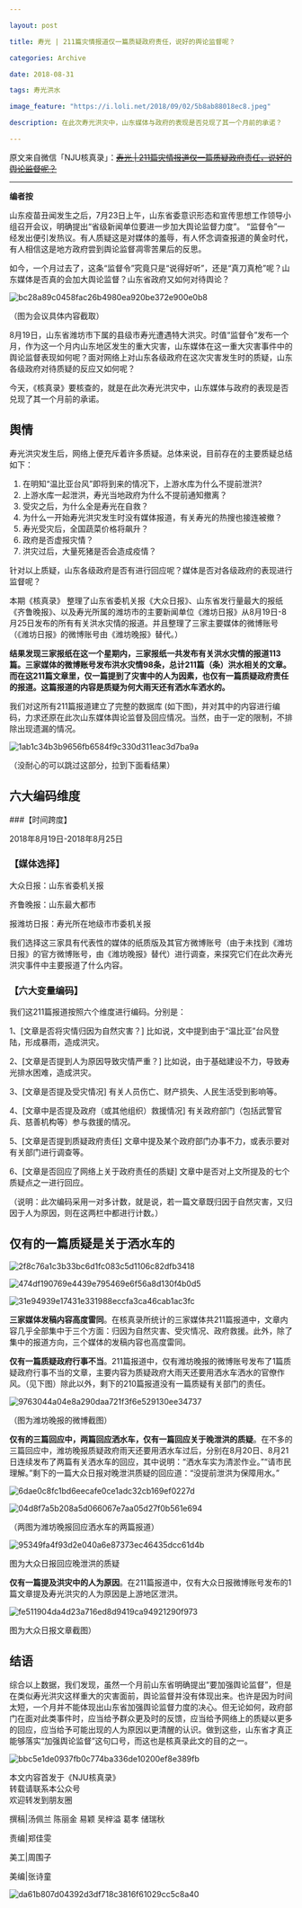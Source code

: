 ```yaml
---

layout: post

title: 寿光 | 211篇灾情报道仅一篇质疑政府责任，说好的舆论监督呢？

categories: Archive

date: 2018-08-31

tags: 寿光洪水

image_feature: "https://i.loli.net/2018/09/02/5b8ab88018ec8.jpeg"

description: 在此次寿光洪灾中，山东媒体与政府的表现是否兑现了其一个月前的承诺？

---
```


原文来自微信「NJU核真录」：~~[寿光 \| 211篇灾情报道仅一篇质疑政府责任，说好的舆论监督呢？](https://mp.weixin.qq.com/s/bzSQ368ZKpRGYm18WggRig)~~

---

**编者按**

山东疫苗丑闻发生之后，7月23日上午，山东省委意识形态和宣传思想工作领导小组召开会议，明确提出“省级新闻单位要进一步加大舆论监督力度”。 “监督令”一经发出便引发热议。有人质疑这是对媒体的羞辱，有人怀念调查报道的黄金时代，有人相信这是地方政府尝到舆论监督凋零苦果后的反思。

如今，一个月过去了，这条“监督令”究竟只是“说得好听”，还是“真刀真枪”呢？山东媒体是否真的会加大舆论监督？山东省政府又如何对待舆论？

![bc28a89c0458fac26b4980ea920be372e900e0b8](https://i.loli.net/2018/09/01/5b8ab6ecb6b60.png)

<figcaption>（图为会议具体内容截取）</figcaption>

8月19日，山东省潍坊市下属的县级市寿光遭遇特大洪灾。时值“监督令”发布一个月，作为这一个月内山东地区发生的重大灾害，山东媒体在这一重大灾害事件中的舆论监督表现如何呢？面对网络上对山东各级政府在这次灾害发生时的质疑，山东各级政府对待质疑的反应又如何呢？

今天，《核真录》要核查的，就是在此次寿光洪灾中，山东媒体与政府的表现是否兑现了其一个月前的承诺。

## 舆情

寿光洪灾发生后，网络上便充斥着许多质疑。总体来说，目前存在的主要质疑总结如下：

1. 在明知“温比亚台风”即将到来的情况下，上游水库为什么不提前泄洪?
2. 上游水库一起泄洪，寿光当地政府为什么不提前通知撤离？
3. 受灾之后，为什么全是寿光在自救？
4. 为什么一开始寿光洪灾发生时没有媒体报道，有关寿光的热搜也接连被撤？
5. 寿光受灾后，全国蔬菜价格将飙升？
6. 政府是否虚报灾情？
7. 洪灾过后，大量死猪是否会造成疫情？

针对以上质疑，山东各级政府是否有进行回应呢？媒体是否对各级政府的表现进行监督呢？

本期《核真录》 整理了山东省委机关报《大众日报》、山东省发行量最大的报纸《齐鲁晚报》、以及寿光所属的潍坊市的主要新闻单位《潍坊日报》从8月19日-8月25日发布的所有有关洪水灾情的报道。并且整理了三家主要媒体的微博账号（《潍坊日报》的微博账号由《潍坊晚报》替代。）

**结果发现三家报纸在这一个星期内，三家报纸一共发布有关洪水灾情的报道113篇。三家媒体的微博账号发布洪水灾情98条，总计211篇（条）洪水相关的文章。而在这211篇文章里，仅一篇提到了灾害中的人为因素，也仅有一篇质疑政府责任的报道。这篇报道的内容是质疑为何大雨天还有洒水车洒水的。**

我们对这所有211篇报道建立了完整的数据库 (如下图)，并对其中的内容进行编码，力求还原在此次山东媒体舆论监督及回应情况。当然，由于一定的限制，不排除出现遗漏的情况。

![1ab1c34b3b9656fb6584f9c330d311eac3d7ba9a](https://i.loli.net/2018/09/02/5b8ab7a0bd5d1.jpeg)

<figcaption>（没耐心的可以跳过这部分，拉到下面看结果）</figcaption>

## 六大编码维度

###【时间跨度】

2018年8月19日-2018年8月25日

### 【媒体选择】

大众日报：山东省委机关报

齐鲁晚报：山东最大都市

报潍坊日报：寿光所在地级市市委机关报

我们选择这三家具有代表性的媒体的纸质版及其官方微博账号（由于未找到《潍坊日报》的官方微博账号，由《潍坊晚报》替代）进行调查，来探究它们在此次寿光洪灾事件中主要报道了什么内容。

### 【六大变量编码】

我们这211篇报道按照六个维度进行编码。分别是：

1、[文章是否将灾情归因为自然灾害？] 比如说，文中提到由于“温比亚”台风登陆，形成暴雨，造成洪灾。

2、[文章是否提到人为原因导致灾情严重？] 比如说，由于基础建设不力，导致寿光排水困难，造成洪灾。

3、[文章是否提及受灾情况] 有关人员伤亡、财产损失、人民生活受到影响等。

4、[文章中是否提及政府（或其他组织）救援情况] 有关政府部门（包括武警官兵、慈善机构等）参与救援的情况。

5、[文章是否提到质疑政府责任] 文章中提及某个政府部门办事不力，或表示要对有关部门进行调查等。

6、[文章是否回应了网络上关于政府责任的质疑] 文章中是否对上文所提及的七个质疑点之一进行回应。

（说明：此次编码采用一对多计数，就是说，若一篇文章既归因于自然灾害，又归因于人为原因，则在这两栏中都进行计数。）

## 仅有的一篇质疑是关于洒水车的

![2f8c76a1c3b33bc6d1fc083c5d1106c82dfb3418](https://i.loli.net/2018/09/02/5b8ab88018ec8.jpeg)

![474df190769e4439e795469e6f56a8d130f4b0d5](https://i.loli.net/2018/09/02/5b8ab88b52943.png)

![31e94939e17431e331988eccfa3ca46cab1ac3fc](https://i.loli.net/2018/09/02/5b8ab898a6553.png)

**三家媒体发稿内容高度雷同**。在核真录所统计的三家媒体共211篇报道中，文章内容几乎全部集中于三个方面：归因为自然灾害、受灾情况、政府救援。此外，除了集中的报道方向，三个媒体的发稿内容也高度雷同。

**仅有一篇质疑政府行事不当**。211篇报道中，仅有潍坊晚报的微博账号发布了1篇质疑政府行事不当的文章，主要内容为质疑政府大雨天还要用洒水车洒水的官僚作风。（见下图）除此以外，剩下的210篇报道没有一篇质疑有关部门的责任。

![9763044a04e8a290daa721f3f6e529130ee34737](https://i.loli.net/2018/09/02/5b8ab8cecc50b.jpeg)

<figcaption>（图为潍坊晚报的微博截图）</figcaption>

**仅有的三篇回应中，两篇回应洒水车，仅有一篇回应关于晚泄洪的质疑**。在不多的三篇回应中，潍坊晚报质疑政府雨天还要用洒水车过后，分别在8月20日、8月21日连续发布了两篇有关洒水车的回应，其中说明：“洒水车实为清淤作业。”“请市民理解。”剩下的一篇大众日报对晚泄洪质疑的回应道：“没提前泄洪为保障用水。”

![6dae0c8fc1bd6eecafe0ce1adc32cb169ef0227d](https://i.loli.net/2018/09/02/5b8ab90c0be09.jpeg)

![04d8f7a5b208a5d066067e7aa05d27f0b561e694](https://i.loli.net/2018/09/02/5b8ab91a2b032.jpeg)

<figcaption>（两图为潍坊晚报回应洒水车的两篇报道）</figcaption>

![95349fa4f93d2e040a6e87373ec46435dcc61d4b](https://i.loli.net/2018/09/02/5b8ab942dc9e7.jpeg)

<figcaption>图为大众日报回应晚泄洪的质疑</figcaption>

**仅有一篇提及洪灾中的人为原因**。在211篇报道中，仅有大众日报微博账号发布的1篇文章提及寿光洪灾的人为原因是上游地区泄洪。

![fe511904da4d23a716ed8d9419ca94921290f973](https://i.loli.net/2018/09/02/5b8ab99ee6617.jpeg)

<figcaption>图为大众日报文章截图）</figcaption>

## 结语

综合以上数据，我们发现，虽然一个月前山东省明确提出“要加强舆论监督”，但是在类似寿光洪灾这样重大的灾害面前，舆论监督并没有体现出来。也许是因为时间太短，一个月并不能体现出山东省加强舆论监督力度的决心。但无论如何，政府部门在面对此类事件时，应当给予群众更及时的反馈，应当给予网络上的质疑以更多的回应，应当给予可能出现的人为原因以更清醒的认识。做到这些，山东省才真正能够落实“加强舆论监督”这句口号，而这也是核真录此文的目的之一。

![bbc5e1de0937fb0c774ba336de10200ef8e389fb](https://i.loli.net/2018/09/02/5b8aba4c1e94a.png)

<figcaption>本文内容首发于《NJU核真录》<br />转载请联系本公众号<br />欢迎转发到朋友圈</figcaption>

撰稿\|汤佩兰 陈丽金 易颖 吴梓溢 葛孝 储瑞秋

责编\|郑佳雯

美工\|周围子

美编\|张诗童

![da61b807d04392d3df718c3816f61029cc5c8a40](https://i.loli.net/2018/09/02/5b8aba7611bf0.jpeg)
